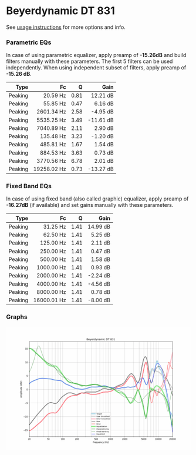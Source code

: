 # Beyerdynamic DT 831
See [usage instructions](https://github.com/jaakkopasanen/AutoEq#usage) for more options and info.

### Parametric EQs
In case of using parametric equalizer, apply preamp of **-15.26dB** and build filters manually
with these parameters. The first 5 filters can be used independently.
When using independent subset of filters, apply preamp of **-15.26 dB**.

| Type    | Fc          |    Q | Gain      |
|--------:|------------:|-----:|----------:|
| Peaking | 20.59 Hz    | 0.81 | 12.21 dB  |
| Peaking | 55.85 Hz    | 0.47 | 6.16 dB   |
| Peaking | 2601.34 Hz  | 2.58 | -4.95 dB  |
| Peaking | 5535.25 Hz  | 3.49 | -11.61 dB |
| Peaking | 7040.89 Hz  | 2.11 | 2.90 dB   |
| Peaking | 135.48 Hz   | 3.23 | -1.20 dB  |
| Peaking | 485.81 Hz   | 1.67 | 1.54 dB   |
| Peaking | 884.53 Hz   | 3.63 | 0.73 dB   |
| Peaking | 3770.56 Hz  | 6.78 | 2.01 dB   |
| Peaking | 19258.02 Hz | 0.73 | -13.27 dB |

### Fixed Band EQs
In case of using fixed band (also called graphic) equalizer, apply preamp of **-16.27dB**
(if available) and set gains manually with these parameters.

| Type    | Fc          |    Q | Gain     |
|--------:|------------:|-----:|---------:|
| Peaking | 31.25 Hz    | 1.41 | 14.99 dB |
| Peaking | 62.50 Hz    | 1.41 | 5.25 dB  |
| Peaking | 125.00 Hz   | 1.41 | 2.11 dB  |
| Peaking | 250.00 Hz   | 1.41 | 0.47 dB  |
| Peaking | 500.00 Hz   | 1.41 | 1.58 dB  |
| Peaking | 1000.00 Hz  | 1.41 | 0.93 dB  |
| Peaking | 2000.00 Hz  | 1.41 | -2.24 dB |
| Peaking | 4000.00 Hz  | 1.41 | -4.56 dB |
| Peaking | 8000.00 Hz  | 1.41 | 0.78 dB  |
| Peaking | 16000.01 Hz | 1.41 | -8.00 dB |

### Graphs
![](./Beyerdynamic%20DT%20831.png)